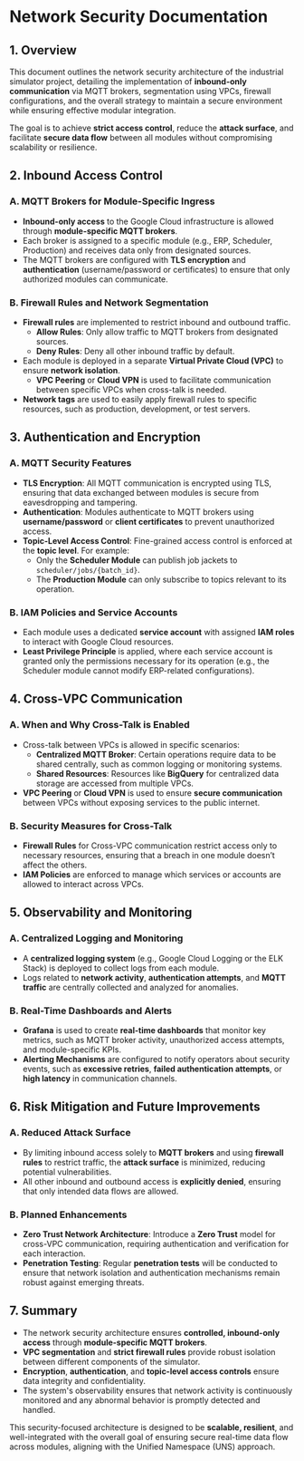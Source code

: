 # Network Security Documentation

## **1. Overview**

This document outlines the network security architecture of the industrial simulator project, detailing the implementation of **inbound-only communication** via MQTT brokers, segmentation using VPCs, firewall configurations, and the overall strategy to maintain a secure environment while ensuring effective modular integration.

The goal is to achieve **strict access control**, reduce the **attack surface**, and facilitate **secure data flow** between all modules without compromising scalability or resilience.

## **2. Inbound Access Control**

### **A. MQTT Brokers for Module-Specific Ingress**
- **Inbound-only access** to the Google Cloud infrastructure is allowed through **module-specific MQTT brokers**.
- Each broker is assigned to a specific module (e.g., ERP, Scheduler, Production) and receives data only from designated sources.
- The MQTT brokers are configured with **TLS encryption** and **authentication** (username/password or certificates) to ensure that only authorized modules can communicate.

### **B. Firewall Rules and Network Segmentation**
- **Firewall rules** are implemented to restrict inbound and outbound traffic.
  - **Allow Rules**: Only allow traffic to MQTT brokers from designated sources.
  - **Deny Rules**: Deny all other inbound traffic by default.
- Each module is deployed in a separate **Virtual Private Cloud (VPC)** to ensure **network isolation**.
  - **VPC Peering** or **Cloud VPN** is used to facilitate communication between specific VPCs when cross-talk is needed.
- **Network tags** are used to easily apply firewall rules to specific resources, such as production, development, or test servers.

## **3. Authentication and Encryption**

### **A. MQTT Security Features**
- **TLS Encryption**: All MQTT communication is encrypted using TLS, ensuring that data exchanged between modules is secure from eavesdropping and tampering.
- **Authentication**: Modules authenticate to MQTT brokers using **username/password** or **client certificates** to prevent unauthorized access.
- **Topic-Level Access Control**: Fine-grained access control is enforced at the **topic level**. For example:
  - Only the **Scheduler Module** can publish job jackets to `scheduler/jobs/{batch_id}`.
  - The **Production Module** can only subscribe to topics relevant to its operation.

### **B. IAM Policies and Service Accounts**
- Each module uses a dedicated **service account** with assigned **IAM roles** to interact with Google Cloud resources.
- **Least Privilege Principle** is applied, where each service account is granted only the permissions necessary for its operation (e.g., the Scheduler module cannot modify ERP-related configurations).

## **4. Cross-VPC Communication**

### **A. When and Why Cross-Talk is Enabled**
- Cross-talk between VPCs is allowed in specific scenarios:
  - **Centralized MQTT Broker**: Certain operations require data to be shared centrally, such as common logging or monitoring systems.
  - **Shared Resources**: Resources like **BigQuery** for centralized data storage are accessed from multiple VPCs.
- **VPC Peering** or **Cloud VPN** is used to ensure **secure communication** between VPCs without exposing services to the public internet.

### **B. Security Measures for Cross-Talk**
- **Firewall Rules** for Cross-VPC communication restrict access only to necessary resources, ensuring that a breach in one module doesn’t affect the others.
- **IAM Policies** are enforced to manage which services or accounts are allowed to interact across VPCs.

## **5. Observability and Monitoring**

### **A. Centralized Logging and Monitoring**
- A **centralized logging system** (e.g., Google Cloud Logging or the ELK Stack) is deployed to collect logs from each module.
- Logs related to **network activity**, **authentication attempts**, and **MQTT traffic** are centrally collected and analyzed for anomalies.

### **B. Real-Time Dashboards and Alerts**
- **Grafana** is used to create **real-time dashboards** that monitor key metrics, such as MQTT broker activity, unauthorized access attempts, and module-specific KPIs.
- **Alerting Mechanisms** are configured to notify operators about security events, such as **excessive retries**, **failed authentication attempts**, or **high latency** in communication channels.

## **6. Risk Mitigation and Future Improvements**

### **A. Reduced Attack Surface**
- By limiting inbound access solely to **MQTT brokers** and using **firewall rules** to restrict traffic, the **attack surface** is minimized, reducing potential vulnerabilities.
- All other inbound and outbound access is **explicitly denied**, ensuring that only intended data flows are allowed.

### **B. Planned Enhancements**
- **Zero Trust Network Architecture**: Introduce a **Zero Trust** model for cross-VPC communication, requiring authentication and verification for each interaction.
- **Penetration Testing**: Regular **penetration tests** will be conducted to ensure that network isolation and authentication mechanisms remain robust against emerging threats.

## **7. Summary**
- The network security architecture ensures **controlled, inbound-only access** through **module-specific MQTT brokers**.
- **VPC segmentation** and **strict firewall rules** provide robust isolation between different components of the simulator.
- **Encryption**, **authentication**, and **topic-level access controls** ensure data integrity and confidentiality.
- The system's observability ensures that network activity is continuously monitored and any abnormal behavior is promptly detected and handled.

This security-focused architecture is designed to be **scalable, resilient**, and well-integrated with the overall goal of ensuring secure real-time data flow across modules, aligning with the Unified Namespace (UNS) approach.

